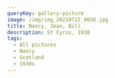```yaml
---
queryKey: gallery-picture
image: /img/img_20210722_0036.jpg
title: Nancy, Jean, Bill
description: St Cyrus, 1938
tags:
  - All pictures
  - Nancy
  - Scotland
  - 1930s
---
```


